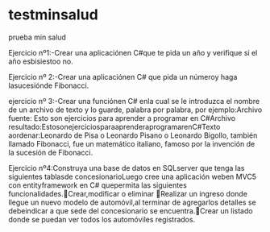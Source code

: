 # testminsalud
prueba min salud


Ejercicio nº1:-Crear una aplicaciónen C#que te pida un año y verifique si el año esbisiestoo no.


Ejercicio nº 2:-Crear una aplicaciónen C# que pida un númeroy haga lasucesiónde Fibonacci.

ejercicio nº 3:-Crear una funciónen C# enla cual se le introduzca el nombre de un archivo de texto y lo guarde, palabra por palabra, por ejemplo:Archivo fuente: Esto son ejercicios para aprender a programar en C#Archivo resultado:EstosonejerciciosparaaprenderaprogramarenC#Texto aordenar:Leonardo de Pisa o Leonardo Pisano o Leonardo Bigollo, también llamado Fibonacci, fue un matemático italiano, famoso por la invención de la sucesión de Fibonacci.

Ejercicio nº4:Construya una base de datos en SQLserver que tenga las siguientes tablasde concesionarioLuego cree una aplicación weben MVC5 con entityframework en C# quepermita las siguientes funcionalidades.Crear,modificar o eliminar Realizar un ingreso donde llegue un nuevo modelo de automóvil,al terminar de agregarlos detalles se debeindicar a que sede del concesionario se encuentra.Crear un listado donde se puedan ver todos los automóviles registrados.
